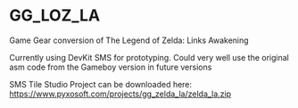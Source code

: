 # GG_LOZ_LA
Game Gear conversion of The Legend of Zelda: Links Awakening

Currently using DevKit SMS for prototyping. Could very well use the original asm code from the Gameboy version in future versions

SMS Tile Studio Project can be downloaded here:
https://www.pyxosoft.com/projects/gg_zelda_la/zelda_la.zip
